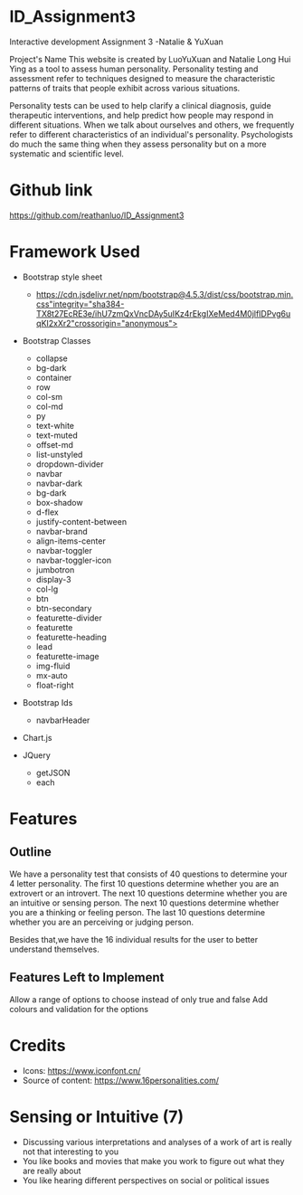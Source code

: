 # ID_Assignment3
Interactive development Assignment 3 -Natalie &amp; YuXuan

Project's Name
This website is created by LuoYuXuan and Natalie Long Hui Ying as a tool to assess human personality.
Personality testing and assessment refer to techniques designed to measure the
characteristic patterns of traits that people exhibit across various situations.

Personality tests can be used to help clarify a clinical diagnosis, guide therapeutic interventions, and help predict how people may respond in different situations.       When we talk about ourselves and others, we frequently refer to different characteristics of an individual's personality. Psychologists do much the same thing when
they assess personality but on a more systematic and scientific level.
                        

# Github link
https://github.com/reathanluo/ID_Assignment3
<!-- Design Process -->

# Framework Used
* Bootstrap style sheet
  * https://cdn.jsdelivr.net/npm/bootstrap@4.5.3/dist/css/bootstrap.min.css"integrity="sha384-TX8t27EcRE3e/ihU7zmQxVncDAy5uIKz4rEkgIXeMed4M0jlfIDPvg6uqKI2xXr2"crossorigin="anonymous">
  
* Bootstrap Classes
  * collapse
  * bg-dark
  * container
  * row
  * col-sm
  * col-md
  * py
  * text-white
  * text-muted
  * offset-md
  * list-unstyled
  * dropdown-divider
  * navbar
  * navbar-dark
  * bg-dark
  * box-shadow
  * d-flex
  * justify-content-between
  * navbar-brand
  * align-items-center
  * navbar-toggler
  * navbar-toggler-icon
  * jumbotron
  * display-3
  * col-lg
  * btn
  * btn-secondary
  * featurette-divider
  * featurette
  * featurette-heading
  * lead
  * featurette-image
  * img-fluid
  * mx-auto
  * float-right

* Bootstrap Ids
  * navbarHeader
  
* Chart.js

* JQuery
  * getJSON
  * each

# Features
<!-- Existing Features-->

## Outline
We have a personality test that consists of 40 questions to determine your 4 letter personality. The first 10 questions determine whether you are an extrovert or an introvert. The next 10 questions determine whether you are an intuitive or sensing person. The next 10 questions determine whether you are a thinking or feeling person. The last 10 questions determine whether you are an perceiving or judging person.

Besides that,we have the 16 individual results for the user to better understand themselves.

## Features Left to Implement
Allow a range of options to choose instead of only true and false
Add colours and validation for the options

<!-- Another feature idea -->


# Credits
* Icons: https://www.iconfont.cn/
* Source of content: https://www.16personalities.com/

<!-- Acknowledgements -->

# Sensing or Intuitive (7)

- Discussing various interpretations and analyses of a work of art is really not that interesting to you
- You like books and movies that make you work to figure out what they are really about
- You like hearing different perspectives on social or political issues

